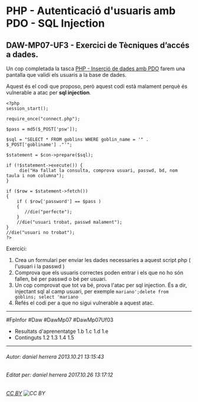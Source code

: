 # PHP - Autenticació d'usuaris amb PDO - SQL Injection
## DAW-MP07-UF3 - Exercici de Tècniques d’accés a dades.
Un cop completada la tasca [PHP - Inserció de dades amb PDO](/activitats/DAW-MP07/DAW-MP07-UF3/php-insercio-de-dades-amb-pdo/readme.md) farem una pantalla que validi els usuaris a la base de dades.

Aquest és el codi que proposo, però aquest codi està malament perquè és vulnerable a atac per **sql injection**. 

    <?php
    session_start();
    
    require_once("connect.php");
    
    $pass = md5($_POST['psw']); 
    
    $sql = "SELECT * FROM goblins WHERE goblin_name = '" . $_POST['gobliname'] ."'";
    
    $statement = $con->prepare($sql);
    
    if (!$statement->execute()) {
         die("Ha fallat la consulta, comprova usuari, passwd, bd, nom taula i nom columna");
    }

    if ($row = $statement->fetch())
    {
        if ( $row['password'] == $pass )
        {
           //die("perfecte");
        }
        //die("usuari trobat, passwd malament");
    }    
    //die("usuari no trobat"); 
    ?>
    
Exercici:

 1. Crea un formulari per enviar les dades necessaries a aquest script php ( l'usuari i la passwd )
 1. Comprova que els usuaris correctes poden entrar i els que no ho són fallen, bé per passwd o bé per usuari.
 1. Un cop comprovat que tot va bé, prova l'atac per sql injection. És a dir, injectant sql al camp usuari, per exemple `mariano';delete from goblins; select 'mariano`
 1. Refés el codi per a que no sigui vulnerable a aquest atac.

---

#FpInfor #Daw #DawMp07 #DawMp07Uf03

* Resultats d'aprenentatge 1.b 1.c 1.d 1.e
* Continguts 1.2 1.3 1.4 1.5
---

###### Autor: daniel herrera 2013.10.21 13:15:43
###### Editat per: daniel herrera 2017.10.26 13:17:12
###### [CC BY](https://creativecommons.org/licenses/by/4.0/) ![CC BY](https://licensebuttons.net/l/by/3.0/80x15.png)
